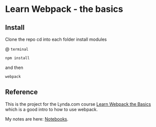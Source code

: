 # Learn Webpack - the basics

## Install

Clone the repo
cd into each folder
install modules

@ ```terminal```

```bash
npm install
```
and then

```bash
webpack
```

## Reference

This is the project for the Lynda.com course [Learn Webpack the Basics](https://www.lynda.com/Webpack-tutorials/Learn-Webpack-Basics/483222-2.html)  which is a good intro to how to use webpack.

My notes are here: [Notebooks](https://smerth.github.io/books/).

